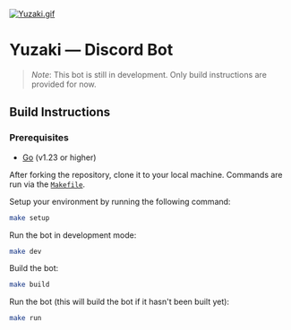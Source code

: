 [![Yuzaki.gif](https://i.postimg.cc/VkxMN0jP/Yuzaki.gif)](https://postimg.cc/PCMN3x3S)

# Yuzaki — Discord Bot

> _Note_: This bot is still in development. Only build instructions are provided for now.

## Build Instructions

### Prerequisites

- [Go](https://go.dev) (v1.23 or higher)

After forking the repository, clone it to your local machine. Commands are run via the [`Makefile`](Makefile).

Setup your environment by running the following command:

```bash
make setup
```

Run the bot in development mode:

```bash
make dev
```

Build the bot:

```bash
make build
```

Run the bot (this will build the bot if it hasn't been built yet):

```bash
make run
```
